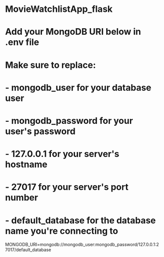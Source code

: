 # MovieWatchlistApp_flask
# Add your MongoDB URI below in .env file
# Make sure to replace:
#   - mongodb_user for your database user
#   - mongodb_password for your user's password
#   - 127.0.0.1 for your server's hostname
#   - 27017 for your server's port number
#   - default_database for the database name you're connecting to

MONGODB_URI=mongodb://mongodb_user:mongodb_password/127.0.0.1:27017/default_database
